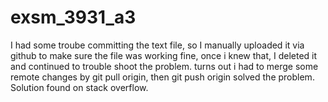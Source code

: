 # exsm_3931_a3

I had some troube committing the text file, so I manually uploaded it via github to make sure the file was working fine, once i knew that, I deleted it and continued to trouble shoot the problem.
turns out i had to merge some remote changes by git pull origin, then git push origin solved the problem.  Solution found on stack overflow.

